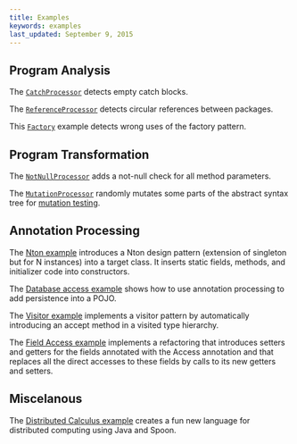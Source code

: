 ```yaml
---
title: Examples
keywords: examples
last_updated: September 9, 2015
---
```


## Program Analysis

The [`CatchProcessor`](https://gforge.inria.fr/scm/viewvc.php/trunk/spoon-examples/src/main/java/spoon/examples/analysis/processing/CatchProcessor.java?view=markup&root=spoon) detects empty catch blocks.

The [`ReferenceProcessor`](https://gforge.inria.fr/scm/viewvc.php/trunk/spoon-examples/src/main/java/spoon/examples/analysis/processing/ReferenceProcessor.java?view=markup&root=spoon) detects circular references between packages.

This [`Factory`](https://gforge.inria.fr/scm/viewvc.php/trunk/spoon-examples/src/main/java/spoon/examples/factory/processing/FactoryProcessor.java?view=markup&root=spoon) example detects wrong uses of the factory pattern.

## Program Transformation

The [`NotNullProcessor`](https://gforge.inria.fr/scm/viewvc.php/trunk/spoon-examples/src/main/java/spoon/examples/notnull/NotNullCheckAdderProcessor.java?view=markup&root=spoon) adds a not-null check for all method parameters.

The [`MutationProcessor`](https://gforge.inria.fr/scm/viewvc.php/trunk/spoon-examples/src/main/java/spoon/examples/mutation/MutationProcessor.java?view=markup&root=spoon) randomly mutates some parts of the abstract syntax tree for [mutation testing](http://en.wikipedia.org/wiki/Mutation_testing).

## Annotation Processing

The [Nton example](https://gforge.inria.fr/scm/viewvc.php/trunk/spoon-examples/src/main/java/spoon/examples/nton/?root=spoon) introduces a Nton design pattern (extension of singleton but for N instances) into a target class. It inserts static fields, methods, and initializer code into constructors.

The [Database access example](https://gforge.inria.fr/scm/viewvc.php/trunk/spoon-examples/src/main/java/spoon/examples/dbaccess/processing/DBAccessProcessor.java?view=markup&root=spoon) shows how to use annotation processing to add persistence into a POJO.

The [Visitor example](https://gforge.inria.fr/scm/viewvc.php/trunk/spoon-examples/src/main/java/spoon/examples/visitor/?root=spoon) implements a visitor pattern by automatically introducing an accept method in a visited type hierarchy.

The [Field Access example](https://gforge.inria.fr/scm/viewvc.php/trunk/spoon-examples/src/main/java/spoon/examples/fieldaccess/?root=spoon) implements a refactoring that introduces setters and getters for the fields annotated with the Access annotation and that replaces all the direct accesses to these fields by calls to its new getters and setters.

## Miscelanous

The [Distributed Calculus example](https://gforge.inria.fr/scm/viewvc.php/trunk/spoon-examples/src/main/java/spoon/examples/distcalc/?root=spoon) creates a fun new language for distributed computing using Java and Spoon.